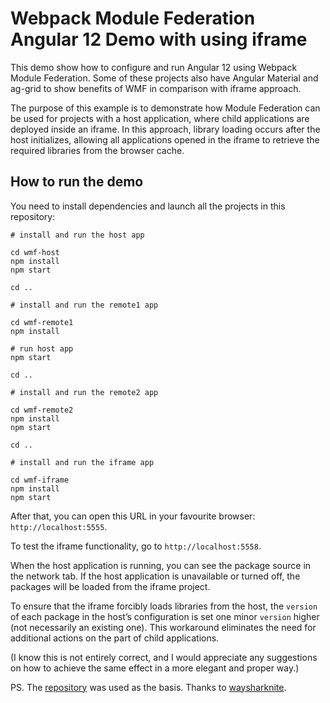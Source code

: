 # Webpack Module Federation Angular 12 Demo with using iframe

This demo show how to configure and run Angular 12 using Webpack
Module Federation. Some of these projects also have Angular Material
and ag-grid to show benefits of WMF in comparison with iframe approach.

The purpose of this example is to demonstrate how Module Federation can be used for projects
with a host application, where child applications are deployed inside an iframe.
In this approach, library loading occurs after the host initializes,
allowing all applications opened in the iframe to retrieve the required libraries
from the browser cache.

## How to run the demo

You need to install dependencies and launch all the projects in this repository:

```
# install and run the host app

cd wmf-host
npm install
npm start

cd ..

# install and run the remote1 app

cd wmf-remote1
npm install

# run host app
npm start

cd ..

# install and run the remote2 app

cd wmf-remote2
npm install
npm start

cd ..

# install and run the iframe app

cd wmf-iframe
npm install
npm start
```

After that, you can open this URL in your favourite browser: `http://localhost:5555`.

To test the iframe functionality, go to `http://localhost:5558`.

When the host application is running, you can see the package source in the network tab.
If the host application is unavailable or turned off, the packages will be loaded from the iframe project.

To ensure that the iframe forcibly loads libraries from the host, the `version` of each package
in the host’s configuration is set one minor `version` higher (not necessarily an existing one).
This workaround eliminates the need for additional actions on the part of child applications.

(I know this is not entirely correct, and I would appreciate any suggestions on how to achieve the same effect in a more elegant and proper way.)

PS.
The [repository](https://github.com/waysharknite/wmf-angular-12-demo) was used as the basis. Thanks to [waysharknite](https://github.com/waysharknite).
